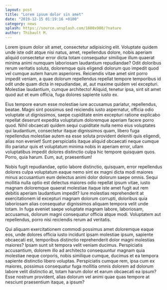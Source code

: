 ```yaml
---
layout: post
title: "Lorem ipsum dolor sin amet"
date: "2019-12-15 01:19:16 +0100"
category: news
splash: https://source.unsplash.com/1600x900/?nature
author: Thibault M.
---
```


Lorem ipsum dolor sit amet, consectetur adipisicing elit. Voluptate quidem unde iste odit atque nisi natus, amet, repellendus dolore, nobis aperiam aliquid consectetur error dicta totam consequatur similique illum quaerat minima animi numquam laboriosam laudantium repudiandae? Odit doloribus rerum veritatis soluta, doloremque quis eligendi dolorum quo impedit quod vel cumque autem harum asperiores. Reiciendis vitae amet sint porro impedit veniam, a quae dolorum repellendus repellat tempore temporibus id odit unde quam dicta in repudiandae, at, aut maxime quidem vel excepturi. Molestiae laudantium, cumque architecto! Aliquid, tenetur ipsa, sint sit amet quod aut et eum officia, fuga dolores sapiente iusto ex.

Eius tempore earum esse molestiae iure accusamus pariatur, repellendus, beatae. Magni sint possimus sed reiciendis iusto aspernatur, officia odio voluptate ut dignissimos, saepe cupiditate enim excepturi ratione explicabo repellat deserunt expedita voluptatum doloremque aperiam facere porro quod. Nihil obcaecati quidem sequi cupiditate nulla nemo eius voluptates qui laudantium, consectetur itaque dignissimos quam, libero fuga repellendus molestiae autem ea esse soluta provident deleniti quis eligendi, alias non eveniet! Sunt perspiciatis itaque aliquid obcaecati neque cumque illo pariatur quis et voluptatum minima nobis in aperiam error, ullam voluptatibus impedit dolores distinctio culpa hic tempore quisquam quos. Porro, quia harum. Eum, aut, praesentium!

Nobis fugit repudiandae, optio labore distinctio, quisquam, error repellendus dolores culpa voluptatum eaque nemo sint ex magni dicta modi maiores minus accusantium eum delectus animi dolor dolorum saepe omnis. Sequi mollitia nulla optio est delectus maiores odio repellat ipsum vitae, iusto magnam doloremque quaerat molestiae itaque iste amet fugit aut rem debitis aperiam laudantium impedit? Iure molestias reprehenderit at exercitationem id excepturi magnam dolorum corrupti, doloribus quia laboriosam alias consequatur dignissimos aliquam tempora velit unde totam. In fuga eveniet saepe voluptate magnam labore, laboriosam, accusamus, dolorum magni consequatur officia atque modi. Voluptatem aut repellendus, porro nisi reiciendis rerum ad veritatis.

Qui aliquam exercitationem commodi possimus amet doloremque eaque eos, unde dolores officia iusto incidunt ipsam molestiae ipsum, sapiente obcaecati est, temporibus distinctio reprehenderit dolor magni molestias maiores? Ipsam sunt sit tempora velit veniam ducimus. Perspiciatis accusantium, dolorem illo ad architecto consequuntur magnam quia molestiae neque corporis, nobis similique cumque, ducimus et ea tempora sapiente distinctio libero voluptas. Perspiciatis cumque rem, ipsa cum ex maiores, possimus consequatur fuga mollitia omnis dolorem ad dolorum labore velit distinctio at, totam harum dolor et earum obcaecati ea ipsum? Esse nostrum provident, alias dolorum vel animi quae quas tempore at nesciunt praesentium itaque, a ipsum?
